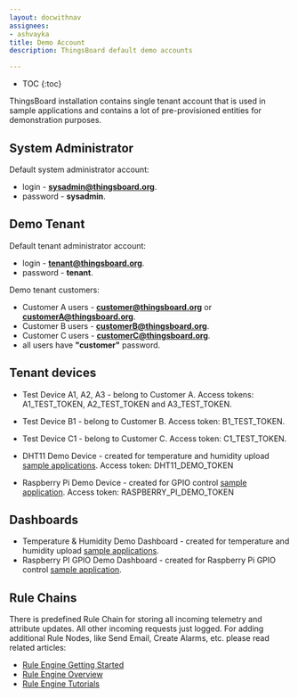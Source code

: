```yaml
---
layout: docwithnav
assignees:
- ashvayka
title: Demo Account
description: ThingsBoard default demo accounts

---
```


* TOC
{:toc}

ThingsBoard installation contains single tenant account that is used in sample applications and contains a lot of pre-provisioned entities for demonstration purposes.

## System Administrator
 
Default system administrator account:

 - login - **sysadmin@thingsboard.org**.
 - password - **sysadmin**.
 
## Demo Tenant

Default tenant administrator account:

 - login - **tenant@thingsboard.org**.
 - password - **tenant**.
 
Demo tenant customers:

 - Customer A users -  **customer@thingsboard.org** or **customerA@thingsboard.org**.
 - Customer B users -  **customerB@thingsboard.org**.
 - Customer C users -  **customerC@thingsboard.org**.
 - all users have **"customer"** password. 
 
## Tenant devices

 - Test Device A1, A2, A3 - belong to Customer A. Access tokens: A1_TEST_TOKEN, A2_TEST_TOKEN and A3_TEST_TOKEN.
 - Test Device B1 - belong to Customer B. Access token: B1_TEST_TOKEN.
 - Test Device C1 - belong to Customer C. Access token: C1_TEST_TOKEN.
 
 - DHT11 Demo Device - created for temperature and humidity upload [sample applications](/docs/samples/nodemcu/temperature/). 
   Access token: DHT11_DEMO_TOKEN
 - Raspberry Pi Demo Device - created for GPIO control [sample application](/docs/samples/raspberry/gpio/).
   Access token: RASPBERRY_PI_DEMO_TOKEN
 
## Dashboards

 - Temperature & Humidity Demo Dashboard - created for temperature and humidity upload [sample applications](/docs/samples/nodemcu/temperature/).
 - Raspberry PI GPIO Demo Dashboard - created for Raspberry Pi GPIO control [sample application](/docs/samples/raspberry/gpio/).
 
## Rule Chains
There is predefined Rule Chain for storing all incoming telemetry and attribute updates. All other incoming requests just logged.
For adding additional Rule Nodes, like Send Email, Create Alarms, etc. please read related articles:

- [Rule Engine Getting Started](/docs/user-guide/rule-engine-2-0/re-getting-started/)
- [Rule Engine Overview](/docs/user-guide/rule-engine-2-0/overview/)
- [Rule Engine Tutorials](/docs/user-guide/rule-engine-2-0/overview/#tutorials)
  